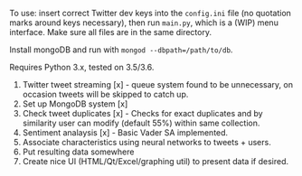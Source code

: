 To use: insert correct Twitter dev keys into the `config.ini` file (no quotation marks around keys necessary), then run `main.py`, which is a (WIP) menu interface. Make sure all files are in the same directory.

Install mongoDB and run with `mongod --dbpath=/path/to/db`.

Requires Python 3.x, tested on 3.5/3.6.

1. Twitter tweet streaming [x]  - queue system found to be unnecessary, on occasion tweets will be skipped to catch up.
2. Set up MongoDB system [x]
3. Check tweet duplicates [x] - Checks for exact duplicates and by similarity user can modify (default 55%) within same collection.
4. Sentiment analaysis [x] - Basic Vader SA implemented.
5. Associate characteristics using neural networks to tweets + users. 
6. Put resulting data somewhere
7. Create nice UI (HTML/Qt/Excel/graphing util) to present data if desired.
